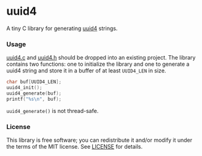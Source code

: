 # uuid4
A tiny C library for generating [uuid4](http://www.ietf.org/rfc/rfc4122.txt)
strings.

### Usage
[uuid4.c](src/uuid4.c?raw=1) and [uuid4.h](src/uuid4.h?raw=1) should be
dropped into an existing project. The library contains two functions:
one to initialize the library and one to generate a uuid4 string and
store it in a buffer of at least `UUID4_LEN` in size.

```c
char buf[UUID4_LEN];
uuid4_init();
uuid4_generate(buf);
printf("%s\n", buf);
```

`uuid4_generate()` is not thread-safe.

### License
This library is free software; you can redistribute it and/or modify it
under the terms of the MIT license. See [LICENSE](LICENSE) for details.

